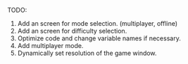 TODO:
1. Add an screen for mode selection. (multiplayer, offline)
2. Add an screen for difficulty selection.
3. Optimize code and change variable names if necessary.
4. Add multiplayer mode.
5. Dynamically set resolution of the game window.
